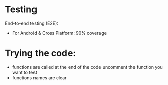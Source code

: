 # Testing
End-to-end testing (E2E):
- For Android & Cross Platform: 90% coverage

# Trying the code:
- functions are called at the end of the code uncomment the function you want to test
- functions names are clear 
